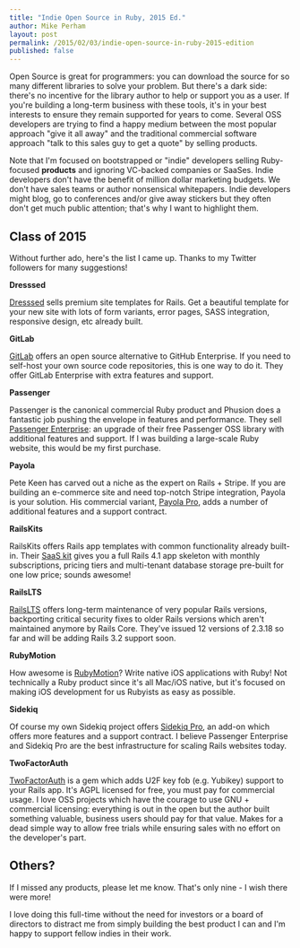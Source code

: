```yaml
---
title: "Indie Open Source in Ruby, 2015 Ed."
author: Mike Perham
layout: post
permalink: /2015/02/03/indie-open-source-in-ruby-2015-edition
published: false
---
```


Open Source is great for programmers: you can download the source for so many different libraries to solve your problem.
But there's a dark side: there's no incentive for the library author to help or support you as a user.
If you're building a long-term business with these tools, it's in your best interests to ensure they remain
supported for years to come.  Several OSS developers are trying to find a happy medium between the most popular approach
"give it all away" and the traditional commercial software approach "talk to this sales guy to get a quote" by selling
products.

Note that I'm focused on bootstrapped or "indie" developers selling Ruby-focused **products** and ignoring VC-backed companies or
SaaSes.  Indie developers don't have the benefit of million dollar marketing budgets.  We don't have sales teams
or author nonsensical whitepapers.  Indie developers might blog, go to conferences and/or give away stickers but they often
don't get much public attention; that's why I want to highlight them.

## Class of 2015

Without further ado, here's the list I came up.  Thanks to my Twitter followers for many suggestions!

**Dresssed**

[Dresssed](https://dresssed.com/themes/gimlet) sells premium site templates for Rails.  Get a beautiful template for
your new site with lots of form variants, error pages, SASS integration, responsive design, etc already built.

**GitLab**

[GitLab](https://about.gitlab.com/pricing/) offers an open source alternative to GitHub Enterprise.  If you
need to self-host your own source code repositories, this is one way to do it.  They offer GitLab Enterprise
with extra features and support.

**Passenger**

Passenger is the canonical commercial Ruby product and Phusion does a fantastic job pushing the envelope in features
and performance.  They sell [Passenger Enterprise](https://www.phusionpassenger.com/enterprise): an upgrade of their free
Passenger OSS library with additional features and support.  If I was building a large-scale Ruby website,
this would be my first purchase.

**Payola**

Pete Keen has carved out a niche as the expert on Rails + Stripe.  If you are building an e-commerce site and
need top-notch Stripe integration, Payola is your solution.  His commercial variant, [Payola Pro](https://www.payola.io/pro), adds a number
of additional features and a support contract.

**RailsKits**

RailsKits offers Rails app templates with common functionality already built-in.  Their [SaaS kit](https://railskits.com/saas/)
gives you a full Rails 4.1 app skeleton with monthly subscriptions, pricing tiers and multi-tenant database storage pre-built
for one low price; sounds awesome!

**RailsLTS**

[RailsLTS](https://railslts.com/) offers long-term maintenance of very popular Rails versions, backporting critical security fixes to
older Rails versions which aren't maintained anymore by Rails Core.  They've issued 12 versions of
2.3.18 so far and will be adding Rails 3.2 support soon.

**RubyMotion**

How awesome is [RubyMotion](http://www.rubymotion.com/buy/)?  Write native iOS applications with Ruby!  Not technically a Ruby product
since it's all Mac/iOS native, but it's focused on making iOS development for us Rubyists as easy as possible.

**Sidekiq**

Of course my own Sidekiq project offers [Sidekiq Pro](http://sidekiq.org/pro/), an add-on which offers more features and a support contract.
I believe Passenger Enterprise and Sidekiq Pro are the best infrastructure for scaling Rails websites today.

**TwoFactorAuth**

[TwoFactorAuth](https://www.twofactorauth.io/rails) is a gem which adds U2F key fob (e.g. Yubikey) support to your Rails app.  It's AGPL
licensed for free, you must pay for commercial usage.  I love OSS projects which have the courage to use GNU + commercial licensing: everything is out
in the open but the author built something valuable, business users should pay for that value.  Makes for a dead simple way to allow free trials
while ensuring sales with no effort on the developer's part.

## Others?

If I missed any products, please let me know.  That's only nine - I wish there were more!

I love doing this full-time without the need for investors or a board of directors to distract me from simply building
the best product I can and I'm happy to support fellow indies in their work.
